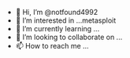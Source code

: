- 👋 Hi, I’m @notfound4992
- 👀 I’m interested in ...metasploit
- 🌱 I’m currently learning ...
- 💞️ I’m looking to collaborate on ...
- 📫 How to reach me ...

<!---
notfound4992/notfound4992 is a ✨ special ✨ repository because its `README.md` (this file) appears on your GitHub profile.
You can click the Preview link to take a look at your changes.
--->
